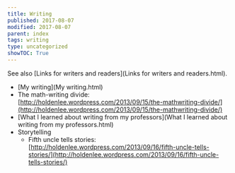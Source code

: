 ```yaml
---
title: Writing
published: 2017-08-07
modified: 2017-08-07
parent: index
tags: writing
type: uncategorized
showTOC: True
---
```




See also [Links for writers and readers](Links for writers and readers.html).

+ [My writing](My writing.html)
+ The math-writing divide: [http://holdenlee.wordpress.com/2013/09/15/the-mathwriting-divide/](http://holdenlee.wordpress.com/2013/09/15/the-mathwriting-divide/)
+ [What I learned about writing from my professors](What I learned about writing from my professors.html)
+ Storytelling
    + Fifth uncle tells stories: [http://holdenlee.wordpress.com/2013/09/16/fifth-uncle-tells-stories/](http://holdenlee.wordpress.com/2013/09/16/fifth-uncle-tells-stories/)



